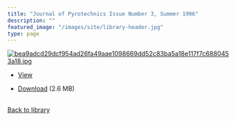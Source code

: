 ```yaml
---
title: "Journal of Pyrotechnics Issue Number 3, Summer 1996"
description: ""
featured_image: "/images/site/library-header.jpg"
type: page
---
```


<a href="https://drive.google.com/file/d/12Dprr1ueT3j8aeYnbByFbEIeuk0jeKS4/view" target="_blank">![bea9adcd29dcf954ad26fa49aae1098669dd52c83ba5a18e117f7c6880453a18.jpg](/images/library/bea9adcd29dcf954ad26fa49aae1098669dd52c83ba5a18e117f7c6880453a18.jpg)</a>
* <a href="https://drive.google.com/file/d/12Dprr1ueT3j8aeYnbByFbEIeuk0jeKS4/view" target="_blank">View</a>

* [Download](https://drive.google.com/uc?export=download&id=12Dprr1ueT3j8aeYnbByFbEIeuk0jeKS4) (2.6 MB)

<br />[Back to library](/library/)
